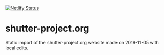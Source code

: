 [![Netlify Status](https://api.netlify.com/api/v1/badges/a2610e14-9e74-4be6-a511-b18eeb5945a2/deploy-status)](https://app.netlify.com/sites/distracted-turing-52ad4e/deploys)

# shutter-project.org

Static import of the shutter-project.org website made on 2019-11-05
with local edits.
